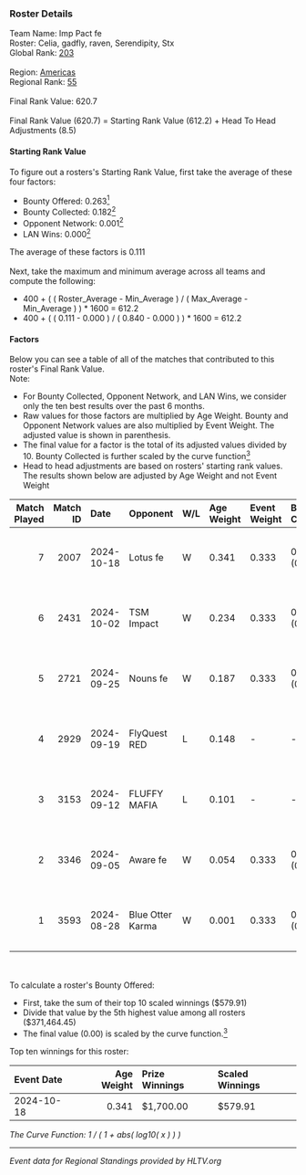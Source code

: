 ### Roster Details<br />
Team Name: Imp Pact fe<br />
Roster: Celia, gadfly, raven, Serendipity, Stx<br />
Global Rank: [203](../../standings_global_2025_02_24.md)<br />
<br />
Region: [Americas]( ../../standings_americas_2025_02_24.md)<br />
Regional Rank: [55]( ../../standings_americas_2025_02_24.md)<br />
<br />
Final Rank Value:  620.7<br />
<br />
Final Rank Value (620.7) = Starting Rank Value (612.2) + Head To Head Adjustments (8.5)<br />

#### Starting Rank Value<br />
To figure out a rosters's Starting Rank Value, first take the average of these four factors:<br />
- Bounty Offered: 0.263[<sup>1</sup>](#table2)
- Bounty Collected: 0.182[<sup>2</sup>](#table1)
- Opponent Network: 0.001[<sup>2</sup>](#table1)
- LAN Wins: 0.000[<sup>2</sup>](#table1)

The average of these factors is 0.111<br />
<br />
Next, take the maximum and minimum average across all teams and compute the following:<br />
- 400 + ( ( Roster_Average - Min_Average ) / ( Max_Average - Min_Average ) ) * 1600 = 612.2
- 400 + ( ( 0.111 - 0.000 ) / ( 0.840 - 0.000 ) ) * 1600 = 612.2


#### Factors<br />
Below you can see a table of all of the matches that contributed to this roster's Final Rank Value.<br />
Note:<br />

- For Bounty Collected, Opponent Network, and LAN Wins, we consider only the ten best results over the past 6 months.
- Raw values for those factors are multiplied by Age Weight. Bounty and Opponent Network values are also multiplied by Event Weight. The adjusted value is shown in parenthesis.
- The final value for a factor is the total of its adjusted values divided by 10. Bounty Collected is further scaled by the curve function[<sup>3</sup>](#curveFunction)
- Head to head adjustments are based on rosters' starting rank values. The results shown below are adjusted by Age Weight and not Event Weight
<span id="table1"></span><br />


| Match Played | Match ID | Date       | Opponent         | W/L | Age Weight | Event Weight | Bounty Collected | Opponent Network | LAN Wins  | H2H Adj. | Roster                                 |
| -: | -: | :- | :- | :- | :- | :- | :- | :- | :- | -: | :- |
|            7 |     2007 | 2024-10-18 | Lotus fe         | W   | 0.341      | 0.333        | 0.001 (0.000)    | 0.006 (0.001)    | 0 (0.000) |     4.89 | Celia, gadfly, raven, Serendipity, Stx |
|            6 |     2431 | 2024-10-02 | TSM Impact       | W   | 0.234      | 0.333        | 0.001 (0.000)    | 0.035 (0.003)    | 0 (0.000) |     3.65 | Celia, gadfly, raven, Serendipity, Stx |
|            5 |     2721 | 2024-09-25 | Nouns fe         | W   | 0.187      | 0.333        | 0.001 (0.000)    | 0.094 (0.006)    | 0 (0.000) |     2.89 | gadfly, gone, raven, Serendipity, Stx  |
|            4 |     2929 | 2024-09-19 | FlyQuest RED     | L   | 0.148      | -            | -                | -                | -         |    -2.15 | gadfly, gone, raven, Serendipity, Stx  |
|            3 |     3153 | 2024-09-12 | FLUFFY MAFIA     | L   | 0.101      | -            | -                | -                | -         |    -1.59 | gadfly, gone, raven, Serendipity, Stx  |
|            2 |     3346 | 2024-09-05 | Aware fe         | W   | 0.054      | 0.333        | 0.001 (0.000)    | 0.012 (0.000)    | 0 (0.000) |     0.81 | gadfly, gone, raven, Serendipity, Stx  |
|            1 |     3593 | 2024-08-28 | Blue Otter Karma | W   | 0.001      | 0.333        | 0.001 (0.000)    | 0.012 (0.000)    | 0 (0.000) |     0.01 | gadfly, gone, raven, Serendipity, Stx  |

<br />
<span id="table2"></span><br />
To calculate a roster's Bounty Offered:<br />

- First, take the sum of their top 10 scaled winnings ($579.91)
- Divide that value by the 5th highest value among all rosters ($371,464.45)
- The final value (0.00) is scaled by the curve function.[<sup>3</sup>](#curveFunction)

Top ten winnings for this roster:<br />

| Event Date | Age Weight | Prize Winnings | Scaled Winnings |
| :- | -: | :- | :- |
| 2024-10-18 |      0.341 | $1,700.00      | $579.91         |


<span id="curveFunction"></span>_The Curve Function: 1 / ( 1 + abs( log10( x ) ) )_<br />

---
_Event data for Regional Standings provided by HLTV.org_<br />
